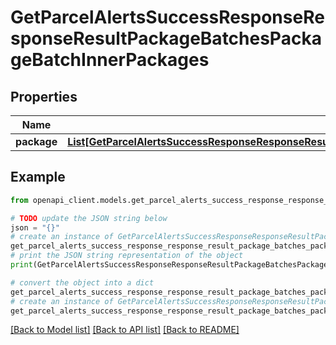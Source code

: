 # GetParcelAlertsSuccessResponseResponseResultPackageBatchesPackageBatchInnerPackages


## Properties

Name | Type | Description | Notes
------------ | ------------- | ------------- | -------------
**package** | [**List[GetParcelAlertsSuccessResponseResponseResultPackageBatchesPackageBatchInnerPackagesPackageInner]**](GetParcelAlertsSuccessResponseResponseResultPackageBatchesPackageBatchInnerPackagesPackageInner.md) |  | 

## Example

```python
from openapi_client.models.get_parcel_alerts_success_response_response_result_package_batches_package_batch_inner_packages import GetParcelAlertsSuccessResponseResponseResultPackageBatchesPackageBatchInnerPackages

# TODO update the JSON string below
json = "{}"
# create an instance of GetParcelAlertsSuccessResponseResponseResultPackageBatchesPackageBatchInnerPackages from a JSON string
get_parcel_alerts_success_response_response_result_package_batches_package_batch_inner_packages_instance = GetParcelAlertsSuccessResponseResponseResultPackageBatchesPackageBatchInnerPackages.from_json(json)
# print the JSON string representation of the object
print(GetParcelAlertsSuccessResponseResponseResultPackageBatchesPackageBatchInnerPackages.to_json())

# convert the object into a dict
get_parcel_alerts_success_response_response_result_package_batches_package_batch_inner_packages_dict = get_parcel_alerts_success_response_response_result_package_batches_package_batch_inner_packages_instance.to_dict()
# create an instance of GetParcelAlertsSuccessResponseResponseResultPackageBatchesPackageBatchInnerPackages from a dict
get_parcel_alerts_success_response_response_result_package_batches_package_batch_inner_packages_from_dict = GetParcelAlertsSuccessResponseResponseResultPackageBatchesPackageBatchInnerPackages.from_dict(get_parcel_alerts_success_response_response_result_package_batches_package_batch_inner_packages_dict)
```
[[Back to Model list]](../README.md#documentation-for-models) [[Back to API list]](../README.md#documentation-for-api-endpoints) [[Back to README]](../README.md)


